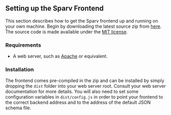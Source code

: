 
## Setting up the Sparv Frontend

This section describes how to get the Sparv frontend up and running on your own machine. Begin by downloading the latest source zip from [here](https://spraakbanken.gu.se/pub/sparv.dist/sparv_frontend). The source code is made available under the [MIT license](https://opensource.org/licenses/MIT).

### Requirements

* A web server, such as [Apache](http://httpd.apache.org/download.cgi) or equivalent.

### Installation

The frontend comes pre-compiled in the zip and can be installed by simply dropping the `dist` folder into your web server root. Consult your web server documentation for more details. You will also need to set some configuration variables in `dist/config.js` in order to point your frontend to the correct backend address and to the address of the default JSON schema file.
